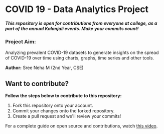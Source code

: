 # COVID 19 - Data Analytics Project

***This repository is open for contributions from everyone at college, as a part of the annual Kalanjali events. Make your commits count!***

### **Project Aim:** 
Analyzing prevalent COVID-19 datasets to generate insights on the spread of COVID-19 over time using charts, graphs, time series and other tools.

**Author:** Sree Neha M (2nd Year, CSE)

## Want to contribute?

**Follow the steps below to contribute to this repository:**
1. Fork this repository onto your account.
2. Commit your changes onto the forked repository.
3. Create a pull request and we'll review your commits!

For a complete guide on open source and contributions, watch [this video](https://youtu.be/yzeVMecydCE).
